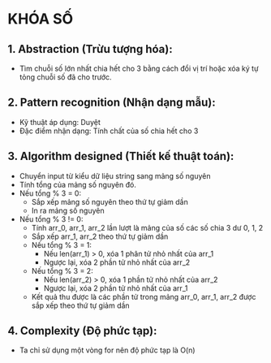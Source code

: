 # KHÓA SỐ
## 1. Abstraction (Trừu tượng hóa):
+ Tìm chuỗi số lớn nhất chia hết cho 3 bằng cách đổi vị trí hoặc xóa ký tự tỏng chuỗi số đã cho trước.
## 2. Pattern recognition (Nhận dạng mẫu):
+ Kỹ thuật áp dụng: Duyệt
+ Đặc điểm nhận dạng: Tính chất của số chia hết cho 3
## 3. Algorithm designed (Thiết kế thuật toán):
+ Chuyển input từ kiểu dữ liệu string sang mảng số nguyên
+ Tính tổng của mảng số nguyên đó.
+ Nếu tổng % 3 = 0:
  - Sắp xếp mảng số nguyên theo thứ tự giảm dần
  - In ra mảng số nguyên
+ Nếu tổng % 3 != 0:
  - Tính arr_0, arr_1, arr_2 lần lượt là mảng của số các số chia 3 dư 0, 1, 2
  - Sắp xếp arr_1, arr_2 theo thứ tự giảm dần
  - Nếu tổng % 3 = 1:
    - Nếu len(arr_1) > 0, xóa 1 phân tử nhỏ nhất của arr_1
    - Ngược lại, xóa 2 phần tử nhỏ nhất của arr_2
  - Nếu tổng % 3 = 2:
    - Nếu len(arr_2) > 0, xóa 1 phần tử nhỏ nhất của arr_2
    - Ngược lại, xóa 2 phần tử nhỏ nhất của arr_1
  - Kết quả thu được là các phần tử trong mảng arr_0, arr_1, arr_2 được sắp xếp theo thứ tự giảm dần
## 4. Complexity (Độ phức tạp):
+ Ta chỉ sử dụng một vòng for nên độ phức tạp là O(n)
